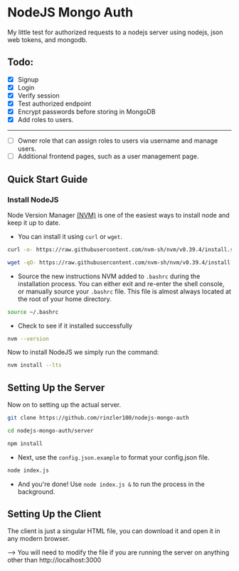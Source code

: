# NodeJS Mongo Auth

My little test for authorized requests to a nodejs server using nodejs, json web tokens, and mongodb.

## Todo:

 - [x] Signup
 - [x] Login
 - [x] Verify session
 - [x] Test authorized endpoint
 - [x] Encrypt passwords before storing in MongoDB
 - [x] Add roles to users.
 ---
 - [ ] Owner role that can assign roles to users via username and manage users.
 - [ ] Additional frontend pages, such as a user management page.

## Quick Start Guide

### Install NodeJS
Node Version Manager [(NVM)](https://github.com/nvm-sh/nvm#about) is one of the easiest ways to install node and keep it up to date.
* You can install it using `curl` or `wget`. 
```bash
curl -o- https://raw.githubusercontent.com/nvm-sh/nvm/v0.39.4/install.sh | bash
```
```bash
wget -qO- https://raw.githubusercontent.com/nvm-sh/nvm/v0.39.4/install.sh | bash
```
* Source the new instructions NVM added to `.bashrc` during the installation process. You can either exit and re-enter the shell console, or manually source your `.bashrc` file. This file is almost always located at the root of your home directory. 
```bash
source ~/.bashrc
```
*  Check to see if it installed successfully 
```bash
nvm --version
```

Now to install NodeJS we simply run the command: 
```bash
nvm install --lts
```

## Setting Up the Server
Now on to setting up the actual server.
```bash
git clone https://github.com/rinzler100/nodejs-mongo-auth
```
```bash
cd nodejs-mongo-auth/server
```
```bash
npm install
```
* Next, use the `config.json.example` to format your config.json file.
```bash
node index.js
```
* And you're done! Use `node index.js &` to run the process in the background. 

## Setting Up the Client
The client is just a singular HTML file, you can download it and open it in any modern browser.

--> You will need to modify the file if you are running the server on anything other than http://localhost:3000
